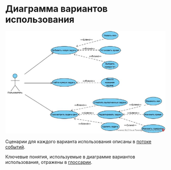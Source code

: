 # Диаграмма вариантов использования

![Диаграмма вариантов использования](../../../Images/diagrams/Use%20Case%20Diagram.jpg)

Сценарии для каждого варианта использования описаны в [потоке событий](../Use%20Case/Flow%20of%20Events.md).

Ключевые понятия, используемые в диаграмме вариантов использования, отражены в [глоссарии](../Use%20Case/Glossarium.md).